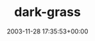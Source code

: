 ---
title:		"dark-grass"
mediatype:		"upload"
description:		"TBC"
date:		"2003-11-28 17:35:53+00:00"
album:		"nature"
filename:		"dark-grass.md"
series:		""
cl_public_id:		"nature/dark-grass"
cl_version:		1497005032
format:		"jpg"
bytes:		2521336
width:		2160
height:		1440
exposure_mode:		"Auto"
program:		"Program AE"
aperture:		"2.8"
focal_length:		"8.0 mm"
iso:		"120"
shutter_speed:		"1/32"
metering:		"Average"
flash:		"Off, Did not fire"
white_balance:		"Auto"
colour_temp:		"No colour temperature"
has_crop:		"No"
orientation:		"Horizontal (normal)"
camera_model:		"KODAK DX4330 DIGITAL CAMERA"
lens_info:		"No lens info"
artist:		"No artist info"
x_resolution:		"230"
y_resolution:		"230"
---